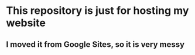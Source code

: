 # This repository is just for hosting my website
## I moved it from Google Sites, so it is very messy
